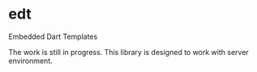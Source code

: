 edt
===

Embedded Dart Templates

The work is still in progress. 
This library is designed to work with server environment.